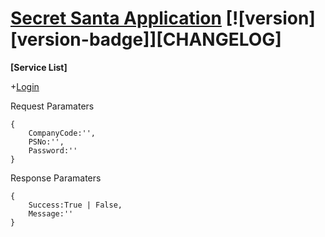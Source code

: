 # [Secret Santa Application](https://karanhinduja.github.io/SecretSantaProject/) [![version][version-badge]][CHANGELOG]

**[Service List]**

+[Login](/Login)

Request Paramaters
```
{
    CompanyCode:'',
    PSNo:'',
    Password:''
}
```
Response Paramaters

```
{
    Success:True | False,
    Message:''
}
```
